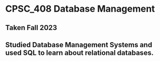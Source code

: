 # CPSC_408 Database Management 
## Taken Fall 2023
## Studied Database Management Systems and used SQL to learn about relational databases.
